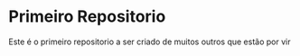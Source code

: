 # Primeiro Repositorio
 Este é o primeiro repositorio a ser criado 
 de muitos outros que estão por vir
